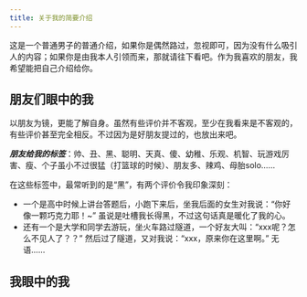 ```yaml
---
title: 关于我的简要介绍
---
```

这是一个普通男子的普通介绍，如果你是偶然路过，忽视即可，因为没有什么吸引人的内容；如果你是由我本人引领而来，那就请往下看吧。作为我喜欢的朋友，我希望能把自己介绍给你。

## 朋友们眼中的我
以朋友为镜，更能了解自身。虽然有些评价并不客观，至少在我看来是不客观的，有些评价甚至完全相反。不过因为是好朋友提过的，也放出来吧。

***朋友给我的标签***：帅、丑、黑、聪明、天真、傻、幼稚、乐观、机智、玩游戏厉害、瘦、个子虽小不过很猛（打篮球的时候）、朋友多、辣鸡、母胎solo……

在这些标签中，最常听到的是“黑”，有两个评价令我印象深刻：
* 一个是高中时候上讲台答题后，小跑下来后，坐我后面的女生对我说：“你好像一颗巧克力耶！~” 虽说是吐槽我长得黑，不过这句话真是暖化了我的心。
* 还有一个是大学和同学去游玩，坐火车路过隧道，一个好友大叫：“xxx呢？怎么不见人了？？” 然后过了隧道，又对我说：“xxx，原来你在这里啊。” 无语……

## 我眼中的我

